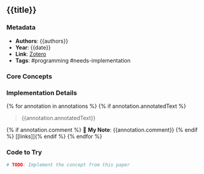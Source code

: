 ## {{title}}

### Metadata
- **Authors**: {{authors}}
- **Year**: {{date}}
- **Link**: [Zotero](zotero://select/items/@{{citekey}})
- **Tags**: #programming #needs-implementation

### Core Concepts
<!-- What computer science concepts does this introduce? -->

### Implementation Details
{% for annotation in annotations %}
{% if annotation.annotatedText %}
> {{annotation.annotatedText}}

{% if annotation.comment %}
💭 **My Note**: {{annotation.comment}}
{% endif %}
[[links]]{% endif %}
{% endfor %}

### Code to Try
```python
# TODO: Implement the concept from this paper
